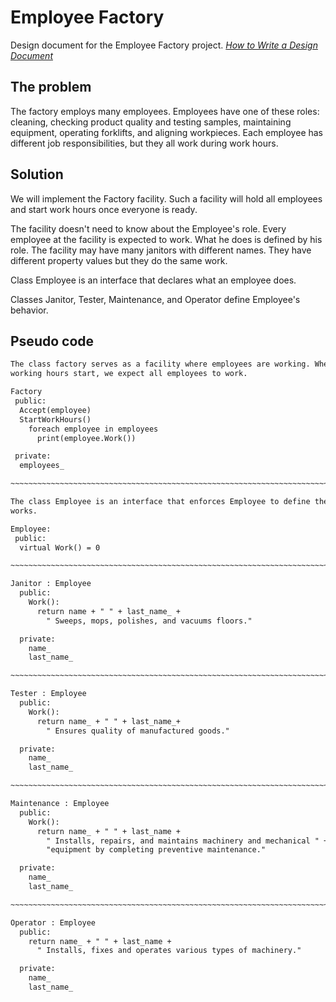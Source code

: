 # Employee Factory

Design document for the Employee Factory project. _[How to Write a Design Document](https://people.eecs.berkeley.edu/~kubitron/courses/cs162-F06/design.html)_

## The problem

The factory employs many employees. Employees have one of these roles: cleaning, checking product quality and testing samples, maintaining equipment, operating forklifts, and aligning workpieces. Each employee has different job responsibilities, but they all work during work hours.

## Solution

We will implement the Factory facility. Such a facility will hold all employees and start work hours once everyone is ready.

The facility doesn't need to know about the Employee's role. Every employee at the facility is expected to work. What he does is defined by his role. The facility may have many janitors with different names. They have different property values but they do the same work.

Class Employee is an interface that declares what an employee does.

Classes Janitor, Tester, Maintenance, and Operator define Employee's behavior.

## Pseudo code

```txt
The class factory serves as a facility where employees are working. When
working hours start, we expect all employees to work.

Factory
 public:
  Accept(employee)
  StartWorkHours()
    foreach employee in employees
      print(employee.Work())

 private:
  employees_

~~~~~~~~~~~~~~~~~~~~~~~~~~~~~~~~~~~~~~~~~~~~~~~~~~~~~~~~~~~~~~~~~~~~~~~~~~~~~~~

The class Employee is an interface that enforces Employee to define the way he
works.

Employee:
 public:
  virtual Work() = 0

~~~~~~~~~~~~~~~~~~~~~~~~~~~~~~~~~~~~~~~~~~~~~~~~~~~~~~~~~~~~~~~~~~~~~~~~~~~~~~~

Janitor : Employee
  public:
    Work():
      return name + " " + last_name_ +
        " Sweeps, mops, polishes, and vacuums floors."

  private:
    name_
    last_name_

~~~~~~~~~~~~~~~~~~~~~~~~~~~~~~~~~~~~~~~~~~~~~~~~~~~~~~~~~~~~~~~~~~~~~~~~~~~~~~~

Tester : Employee
  public:
    Work():
      return name_ + " " + last_name_+
        " Ensures quality of manufactured goods."

  private:
    name_
    last_name_

~~~~~~~~~~~~~~~~~~~~~~~~~~~~~~~~~~~~~~~~~~~~~~~~~~~~~~~~~~~~~~~~~~~~~~~~~~~~~~~

Maintenance : Employee
  public:
    Work():
      return name_ + " " + last_name +
        " Installs, repairs, and maintains machinery and mechanical " +
        "equipment by completing preventive maintenance."

  private:
    name_
    last_name_

~~~~~~~~~~~~~~~~~~~~~~~~~~~~~~~~~~~~~~~~~~~~~~~~~~~~~~~~~~~~~~~~~~~~~~~~~~~~~~~

Operator : Employee
  public:
    return name_ + " " + last_name +
      " Installs, fixes and operates various types of machinery."

  private:
    name_
    last_name_
```
